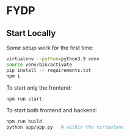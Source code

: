 # FYDP

## Start Locally

Some setup work for the first time:

```bash
virtualenv --python=python3.9 venv
source venv/bin/activate
pip install -r requirements.txt
npm i
```

To start only the frontend:

```bash
npm run start
```

To start both frontend and backend:

```bash
npm run build
python app/app.py   # within the virtualenv
```
